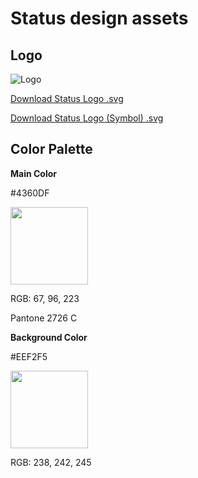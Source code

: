 # Status design assets

## Logo

![Logo](https://github.com/status-im/design-guides/blob/master/logo%402x.png "Logo")

[Download Status Logo .svg](https://raw.githubusercontent.com/status-im/design-guides/master/status-logo.svg)

[Download Status Logo (Symbol) .svg](https://github.com/status-im/design-guides/blob/master/status-logo-symbol.svg)

## Color Palette


**Main Color**

#4360DF

<img src="image.png" width="124" height="124" />

RGB: 67, 96, 223

Pantone 2726 C


**Background Color**

#EEF2F5

<img src="image.png" width="124" height="124" />

RGB: 238, 242, 245
